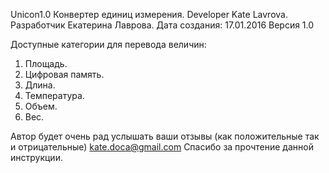 Unicon1.0
Конвертер единиц измерения. 
Developer Kate Lavrova. Разработчик Екатерина Лаврова. 
Дата создания: 17.01.2016 Версия 1.0

Доступные категории для перевода величин:
1. Площадь.
2. Цифровая память.
3. Длина.
4. Температура.
5. Объем.
6. Вес.

Автор будет очень рад услышать ваши отзывы (как положительные так и отрицательные) kate.doca@gmail.com
Спасибо за прочтение данной инструкции.

